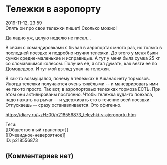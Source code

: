 Тележки в аэропорту
===================

  
2019-11-12, 23:59  
 Опять он про свои тележки пишет! Сколько можно!   
   
 Да ладно уж, целую неделю не писал...   
   
 В связи с командировками я бывал в аэропортах много раз, но только в последней поездке я подробно изучил тележки. До этого у меня были сумки средне-маленькие и исправнцые. А тут у меня была сумка 25 кг со сломавшимся колесом. Получив её, я стал думать, как везти её по Домодедово. И тут мой взгляд упал на тележки.   
   
 Я как-то возмущался, почему в тележках в Ашанах нету тормозов. Иногда тележки получаются очень тяжёлыми -- и маневрировать ими не так-то просто. Так вот, в аэропортовых тележках тормоза ЕСТЬ. При этом они активированы постоянно. Чтобы тележка куда-то поехала, надо нажать на рычаг -- и удерживать его в течение всей поездки. Отпускаешь -- сразу останавливается. Это офигенно.   
  
<https://diary.ru/~zHz00/p218556873_telezhki-v-ajeroportu.htm>  
  
Теги:  
[[Общественный транспорт]]  
[[Очевидное-невероятное]]  
ID: p218556873  


(Комментариев нет)
------------------